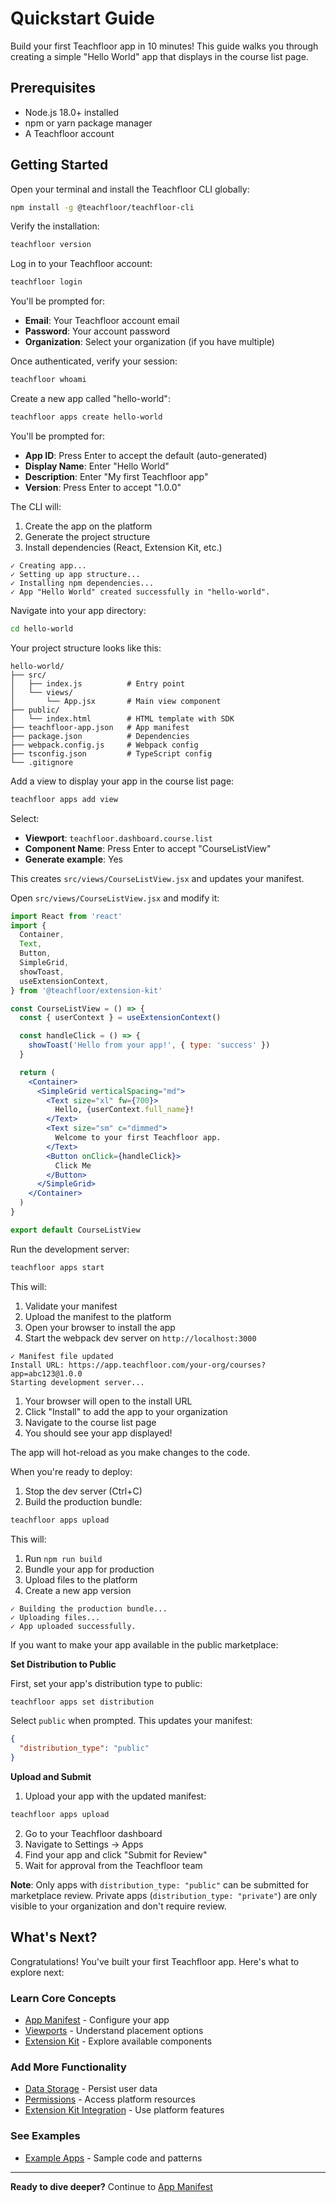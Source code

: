 # Quickstart Guide

Build your first Teachfloor app in 10 minutes! This guide walks you through creating a simple "Hello World" app that displays in the course list page.

## Prerequisites

- Node.js 18.0+ installed
- npm or yarn package manager
- A Teachfloor account

## Getting Started

<scalar-steps>
  <scalar-step id="step-1" title="Install the CLI">

Open your terminal and install the Teachfloor CLI globally:

```bash
npm install -g @teachfloor/teachfloor-cli
```

Verify the installation:

```bash
teachfloor version
```

  </scalar-step>

  <scalar-step id="step-2" title="Authenticate">

Log in to your Teachfloor account:

```bash
teachfloor login
```

You'll be prompted for:
- **Email**: Your Teachfloor account email
- **Password**: Your account password
- **Organization**: Select your organization (if you have multiple)

Once authenticated, verify your session:

```bash
teachfloor whoami
```

  </scalar-step>

  <scalar-step id="step-3" title="Create Your First App">

Create a new app called "hello-world":

```bash
teachfloor apps create hello-world
```

You'll be prompted for:
- **App ID**: Press Enter to accept the default (auto-generated)
- **Display Name**: Enter "Hello World"
- **Description**: Enter "My first Teachfloor app"
- **Version**: Press Enter to accept "1.0.0"

The CLI will:
1. Create the app on the platform
2. Generate the project structure
3. Install dependencies (React, Extension Kit, etc.)

```
✓ Creating app...
✓ Setting up app structure...
✓ Installing npm dependencies...
✓ App "Hello World" created successfully in "hello-world".
```

  </scalar-step>

  <scalar-step id="step-4" title="Explore the Project Structure">

Navigate into your app directory:

```bash
cd hello-world
```

Your project structure looks like this:

```
hello-world/
├── src/
│   ├── index.js          # Entry point
│   └── views/
│       └── App.jsx       # Main view component
├── public/
│   └── index.html        # HTML template with SDK
├── teachfloor-app.json   # App manifest
├── package.json          # Dependencies
├── webpack.config.js     # Webpack config
├── tsconfig.json         # TypeScript config
└── .gitignore
```

  </scalar-step>

  <scalar-step id="step-5" title="Add a View">

Add a view to display your app in the course list page:

```bash
teachfloor apps add view
```

Select:
- **Viewport**: `teachfloor.dashboard.course.list`
- **Component Name**: Press Enter to accept "CourseListView"
- **Generate example**: Yes

This creates `src/views/CourseListView.jsx` and updates your manifest.

  </scalar-step>

  <scalar-step id="step-6" title="Customize Your Component">

Open `src/views/CourseListView.jsx` and modify it:

```jsx
import React from 'react'
import {
  Container,
  Text,
  Button,
  SimpleGrid,
  showToast,
  useExtensionContext,
} from '@teachfloor/extension-kit'

const CourseListView = () => {
  const { userContext } = useExtensionContext()

  const handleClick = () => {
    showToast('Hello from your app!', { type: 'success' })
  }

  return (
    <Container>
      <SimpleGrid verticalSpacing="md">
        <Text size="xl" fw={700}>
          Hello, {userContext.full_name}!
        </Text>
        <Text size="sm" c="dimmed">
          Welcome to your first Teachfloor app.
        </Text>
        <Button onClick={handleClick}>
          Click Me
        </Button>
      </SimpleGrid>
    </Container>
  )
}

export default CourseListView
```

  </scalar-step>

  <scalar-step id="step-7" title="Start the Development Server">

Run the development server:

```bash
teachfloor apps start
```

This will:
1. Validate your manifest
2. Upload the manifest to the platform
3. Open your browser to install the app
4. Start the webpack dev server on `http://localhost:3000`

```
✓ Manifest file updated
Install URL: https://app.teachfloor.com/your-org/courses?app=abc123@1.0.0
Starting development server...
```

  </scalar-step>

  <scalar-step id="step-8" title="Test Your App">

1. Your browser will open to the install URL
2. Click "Install" to add the app to your organization
3. Navigate to the course list page
4. You should see your app displayed!

The app will hot-reload as you make changes to the code.

  </scalar-step>

  <scalar-step id="step-9" title="Build for Production">

When you're ready to deploy:

1. Stop the dev server (Ctrl+C)
2. Build the production bundle:

```bash
teachfloor apps upload
```

This will:
1. Run `npm run build`
2. Bundle your app for production
3. Upload files to the platform
4. Create a new app version

```
✓ Building the production bundle...
✓ Uploading files...
✓ App uploaded successfully.
```

  </scalar-step>

  <scalar-step id="step-10" title="Publish to Marketplace (Optional)">

If you want to make your app available in the public marketplace:

**Set Distribution to Public**

First, set your app's distribution type to public:

```bash
teachfloor apps set distribution
```

Select `public` when prompted. This updates your manifest:

```json
{
  "distribution_type": "public"
}
```

**Upload and Submit**

1. Upload your app with the updated manifest:

```bash
teachfloor apps upload
```

2. Go to your Teachfloor dashboard
3. Navigate to Settings → Apps
4. Find your app and click "Submit for Review"
5. Wait for approval from the Teachfloor team

**Note**: Only apps with `distribution_type: "public"` can be submitted for marketplace review. Private apps (`distribution_type: "private"`) are only visible to your organization and don't require review.

  </scalar-step>
</scalar-steps>

## What's Next?

Congratulations! You've built your first Teachfloor app. Here's what to explore next:

### Learn Core Concepts
- [App Manifest](./core-concepts/app-manifest) - Configure your app
- [Viewports](./core-concepts/viewports-system) - Understand placement options
- [Extension Kit](./core-concepts/extension-kit/components) - Explore available components

### Add More Functionality
- [Data Storage](./advanced-topics/data-storage) - Persist user data
- [Permissions](./advanced-topics/permissions) - Access platform resources
- [Extension Kit Integration](./core-concepts/extension-kit/integration) - Use platform features

### See Examples
- [Example Apps](./references/examples) - Sample code and patterns

---

**Ready to dive deeper?** Continue to [App Manifest](./core-concepts/app-manifest)
